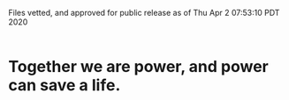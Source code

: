 Files vetted, and approved for public release as of Thu Apr  2 07:53:10 PDT 2020<br><br><h1>Together we are power, and power can save a life.</h1>
